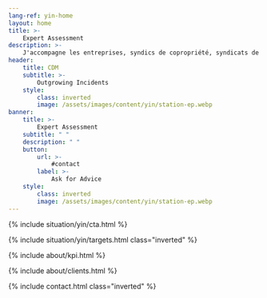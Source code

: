 ```yaml
---
lang-ref: yin-home
layout: home
title: >-
    Expert Assessment
description: >-
    J'accompagne les entreprises, syndics de copropriété, syndicats de copropriétaires, particuliers, de l'identification du désordre jusqu'à la solution interne ou externe (amiable / judiciaire) dans le cas où la responsabilité d'un tiers pourrait être recherchée.
header:
    title: CDM
    subtitle: >-
        Outgrowing Incidents
    style:
        class: inverted
        image: /assets/images/content/yin/station-ep.webp
banner:
    title: >-
        Expert Assessment
    subtitle: " "
    description: " "
    button:
        url: >-
            #contact
        label: >-
            Ask for Advice
    style:
        class: inverted
        image: /assets/images/content/yin/station-ep.webp
---
```


{% include situation/yin/cta.html %}

{% include situation/yin/targets.html class="inverted" %}

{% include about/kpi.html %}

{% include about/clients.html %}

{% include contact.html class="inverted" %}
